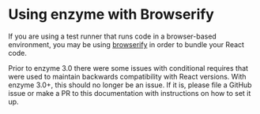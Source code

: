 # Using enzyme with Browserify

If you are using a test runner that runs code in a browser-based environment, you may be using
[browserify](http://browserify.org/) in order to bundle your React code.

Prior to enzyme 3.0 there were some issues with conditional requires that were used
to maintain backwards compatibility with React versions. With enzyme 3.0+, this
should no longer be an issue. If it is, please file a GitHub issue or make a PR
to this documentation with instructions on how to set it up.

